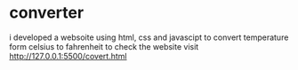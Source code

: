 # converter
i developed a websoite using html, css and javascipt to convert temperature form celsius to fahrenheit
to check the website visit http://127.0.0.1:5500/covert.html
